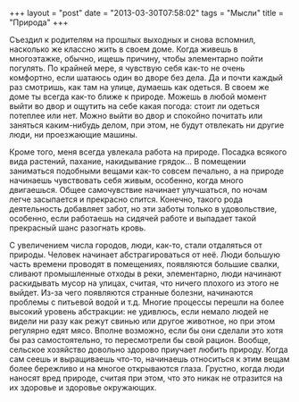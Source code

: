 +++
layout = "post"
date = "2013-03-30T07:58:02"
tags = "Мысли"
title = "Природа"
+++

Съездил к родителям на прошлых выходных и снова вспомнил, насколько же классно жить в своем доме. Когда живешь в многоэтажке, обычно, ищешь причину, чтобы элементарно пойти погулять. По крайней мере, я чувствую себя как-то не очень комфортно, если шатаюсь один во дворе без дела. Да и почти каждый раз смотришь, как там на улице, думаешь как одеться. В своем же доме ты всегда как-то ближе к природе. Можешь в любой момент выйти во двор и ощутить на себе какая погода: стоит ли одеться потеплее или нет. Можно выйти во двор и спокойно почитать или заняться каким-нибудь делом, при этом, не будут отвлекать ни другие люди, ни проезжающие машины. 

Кроме того, меня всегда увлекала работа на природе. Посадка всякого вида растений, пахание, накидывание грядок… В помещении заниматься подобными вещами как-то совсем печально, а на природе начинаешь чувствовать себя живым, особенно, когда много двигаешься. Общее самочувствие начинает улучшаться, по ночам легче засыпается и прекрасно спится. Конечно, такого рода деятельность добавляет забот, но эти заботы только в удовольствие, особенно, если работаешь на сидячей работе и выпадает такой прекрасный шанс разогнать кровь.

С увеличением числа городов, люди, как-то, стали отдаляться от природы. Человек начинает абстрагироваться от неё. Люди большую часть времени проводят в помещениях, появляются большие свалки, сливают промышленные отходы в реки, элементарно, люди начинают раскидывать мусор на улицах, считая, что ничего плохого из этого не выйдет. Из-за чего появляются странные болезни, начинаются проблемы с питьевой водой и т.д. Многие процессы перешли на более высокий уровень абстракции: не удивлюсь, если немало людей не видели ни разу как режут свинью или другое животное, но при этом регулярно едят мясо. Вполне возможно, если бы они сделали это хотя бы раз самостоятельно, то пересмотрели бы свой рацион. Вообще, сельское хозяйство довольно здорово приучает любить природу. Когда сам сеешь и выращиваешь что-то, начинаешь относиться к этим вещам более бережливо и на многое открываются глаза. Грустно, когда люди наносят вред природе, считая при этом, что это никак не отразится на их здоровье и здоровье окружающих.